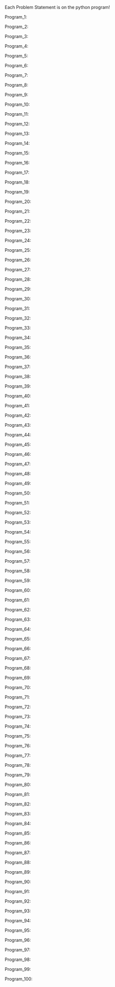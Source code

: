 Each Problem Statement is on the python program!

Program_1:

Program_2:

Program_3:

Program_4:

Program_5:

Program_6:

Program_7:

Program_8:

Program_9:

Program_10:

Program_11:

Program_12:

Program_13:

Program_14:

Program_15:

Program_16:

Program_17:

Program_18:

Program_19:

Program_20:

Program_21:

Program_22:

Program_23:

Program_24:

Program_25:

Program_26:

Program_27:

Program_28:

Program_29:

Program_30:

Program_31:

Program_32:

Program_33:

Program_34:

Program_35:

Program_36:

Program_37:

Program_38:

Program_39:

Program_40:

Program_41:

Program_42:

Program_43:

Program_44:

Program_45:

Program_46:

Program_47:

Program_48:

Program_49:

Program_50:

Program_51:

Program_52:

Program_53:

Program_54:

Program_55:

Program_56:

Program_57:

Program_58:

Program_59:

Program_60:

Program_61:

Program_62:

Program_63:

Program_64:

Program_65:

Program_66:

Program_67:

Program_68:

Program_69:

Program_70:

Program_71:

Program_72:

Program_73:

Program_74:

Program_75:

Program_76:

Program_77:

Program_78:

Program_79:

Program_80:

Program_81:

Program_82:

Program_83:

Program_84:

Program_85:

Program_86:

Program_87:

Program_88:

Program_89:

Program_90:

Program_91:

Program_92:

Program_93:

Program_94:

Program_95:

Program_96:

Program_97:

Program_98:

Program_99:

Program_100:
